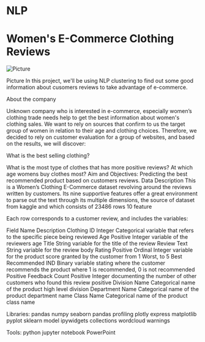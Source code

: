 # NLP

# Women's E-Commerce Clothing Reviews
![Picture](https://user-images.githubusercontent.com/93244403/147391538-bd5bdde2-90d3-453d-b137-91ff31c73a0c.png)



Picture In this project, we'll be using NLP clustering to find out some good information about cusomers reviews to take advantage of e-commerce.

About the company

Unknown company who is interested in e-commerce, especially women’s clothing trade needs help to get the best information about women's clothing sales. We want to rely on sources that confirm to us the target group of women in relation to their age and clothing choices. Therefore, we decided to rely on customer evaluation for a group of websites, and based on the results, we will discover:

What is the best selling clothing?

What is the most type of clothes that has more positive reviews?
At which age womens buy clothes most?
Aim and Objectives:
Predicting the best recommended product based on customers reviews.
Data Description
This is a Women’s Clothing E-Commerce dataset revolving around the reviews written by customers. Its nine supportive features offer a great environment to parse out the text through its multiple dimensions, the source of dataset from kaggle and which consists of
23486 rows
10 feature


Each row corresponds to a customer review, and includes the variables:

Field Name	Description
Clothing ID	Integer Categorical variable that refers to the specific piece being reviewed
Age	Positive Integer variable of the reviewers age
Title	String variable for the title of the review
Review Text	String variable for the review body
Rating	Positive Ordinal Integer variable for the product score granted by the customer from 1 Worst, to 5 Best
Recommended IND	Binary variable stating where the customer recommends the product where 1 is recommended, 0 is not recommended
Positive Feedback Count	Positive Integer documenting the number of other customers who found this review positive
Division Name	Categorical name of the product high level division
Department Name	Categorical name of the product department name
Class Name	Categorical name of the product class name



Libraries:
pandas
numpy
seaborn
pandas profiling
plotly express
matplotlib pyplot
sklearn model
ipywidgets
collections
wordcloud
warnings



Tools:
python
jupyter notebook
PowerPoint
